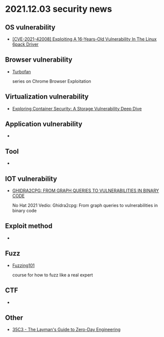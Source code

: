 # 2021.12.03 security news

## OS vulnerability 

* [[CVE-2021-42008] Exploiting A 16-Years-Old Vulnerability In The Linux 6pack Driver](https://syst3mfailure.io/sixpack-slab-out-of-bounds)

## Browser vulnerability

* [Turbofan](https://seal9055.com/blog/?p=turbofan&d=browser)

  series on Chrome Browser Exploitation

## Virtualization vulnerability

* [Exploring Container Security: A Storage Vulnerability Deep Dive](https://security.googleblog.com/2021/12/exploring-container-security-storage.html)

## Application vulnerability 

* 

## Tool

* 

## IOT vulnerability 

* [GHIDRA2CPG: FROM GRAPH QUERIES TO VULNERABILITIES IN BINARY CODE ](https://www.youtube.com/watch?v=hfxCDx9BTLo&t=3s)

  No Hat 2021 Vedio: Ghidra2cpg: From graph queries to vulnerabilities in binary code

## Exploit method

* 

## Fuzz

* [Fuzzing101](https://github.com/antonio-morales/Fuzzing101)

  course for how to fuzz like a real expert

## CTF

* 

## Other

* [35C3 - The Layman's Guide to Zero-Day Engineering](https://www.youtube.com/watch?v=WbuGMs2OcbE)

